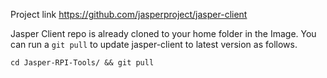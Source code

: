 Project link <https://github.com/jasperproject/jasper-client>


Jasper Client repo is already cloned to your home folder in the Image. You can run a `git pull` to update jasper-client to latest version as follows.

```
cd Jasper-RPI-Tools/ && git pull 
```
